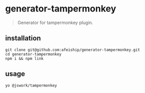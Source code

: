 # generator-tampermonkey
> Generator for tampermonkey plugin.

## installation
```shell
git clone git@github.com:afeiship/generator-tampermonkey.git
cd generator-tampermonkey
npm i && npm link
```

## usage
```shell
yo @jswork/tampermonkey
```
